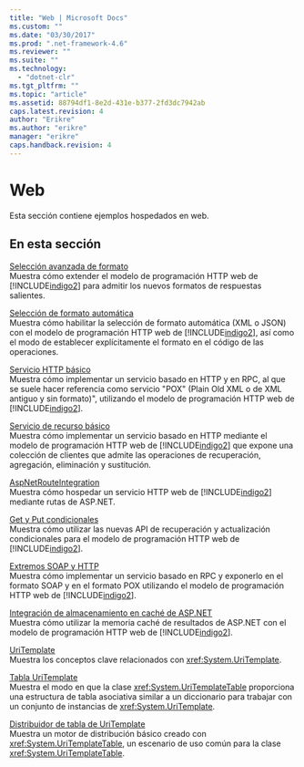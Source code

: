 ```yaml
---
title: "Web | Microsoft Docs"
ms.custom: ""
ms.date: "03/30/2017"
ms.prod: ".net-framework-4.6"
ms.reviewer: ""
ms.suite: ""
ms.technology: 
  - "dotnet-clr"
ms.tgt_pltfrm: ""
ms.topic: "article"
ms.assetid: 88794df1-8e2d-431e-b377-2fd3dc7942ab
caps.latest.revision: 4
author: "Erikre"
ms.author: "erikre"
manager: "erikre"
caps.handback.revision: 4
---
```

# Web
Esta sección contiene ejemplos hospedados en web.  
  
## En esta sección  
 [Selección avanzada de formato](../../../../docs/framework/wcf/samples/advanced-format-selection.md)  
 Muestra cómo extender el modelo de programación HTTP web de [!INCLUDE[indigo2](../../../../includes/indigo2-md.md)] para admitir los nuevos formatos de respuestas salientes.  
  
 [Selección de formato automática](../../../../docs/framework/wcf/samples/automatic-format-selection.md)  
 Muestra cómo habilitar la selección de formato automática \(XML o JSON\) con el modelo de programación HTTP web de [!INCLUDE[indigo2](../../../../includes/indigo2-md.md)], así como el modo de establecer explícitamente el formato en el código de las operaciones.  
  
 [Servicio HTTP básico](../../../../docs/framework/wcf/samples/basic-http-service.md)  
 Muestra cómo implementar un servicio basado en HTTP y en RPC, al que se suele hacer referencia como servicio "POX" \(Plain Old XML o de XML antiguo y sin formato\)", utilizando el modelo de programación HTTP web de [!INCLUDE[indigo2](../../../../includes/indigo2-md.md)].  
  
 [Servicio de recurso básico](../../../../docs/framework/wcf/samples/basic-resource-service.md)  
 Muestra cómo implementar un servicio basado en HTTP mediante el modelo de programación HTTP web de [!INCLUDE[indigo2](../../../../includes/indigo2-md.md)] que expone una colección de clientes que admite las operaciones de recuperación, agregación, eliminación y sustitución.  
  
 [AspNetRouteIntegration](../../../../docs/framework/wcf/samples/aspnetrouteintegration.md)  
 Muestra cómo hospedar un servicio HTTP web de [!INCLUDE[indigo2](../../../../includes/indigo2-md.md)] mediante rutas de ASP.NET.  
  
 [Get y Put condicionales](../../../../docs/framework/wcf/samples/conditional-get-and-put.md)  
 Muestra cómo utilizar las nuevas API de recuperación y actualización condicionales para el modelo de programación HTTP web de [!INCLUDE[indigo2](../../../../includes/indigo2-md.md)].  
  
 [Extremos SOAP y HTTP](../../../../docs/framework/wcf/samples/soap-and-http-endpoints.md)  
 Muestra cómo implementar un servicio basado en RPC y exponerlo en el formato SOAP y en el formato POX utilizando el modelo de programación HTTP web de [!INCLUDE[indigo2](../../../../includes/indigo2-md.md)].  
  
 [Integración de almacenamiento en caché de ASP.NET](../../../../docs/framework/wcf/samples/aspnet-caching-integration.md)  
 Muestra cómo utilizar la memoria caché de resultados de ASP.NET con el modelo de programación HTTP web de [!INCLUDE[indigo2](../../../../includes/indigo2-md.md)].  
  
 [UriTemplate](../../../../docs/framework/wcf/samples/uritemplate-sample.md)  
 Muestra los conceptos clave relacionados con <xref:System.UriTemplate>.  
  
 [Tabla UriTemplate](../../../../docs/framework/wcf/samples/uritemplate-table-sample.md)  
 Muestra el modo en que la clase <xref:System.UriTemplateTable> proporciona una estructura de tabla asociativa similar a un diccionario para trabajar con un conjunto de instancias de <xref:System.UriTemplate>.  
  
 [Distribuidor de tabla de UriTemplate](../../../../docs/framework/wcf/samples/uritemplate-table-dispatcher-sample.md)  
 Muestra un motor de distribución básico creado con <xref:System.UriTemplateTable>, un escenario de uso común para la clase <xref:System.UriTemplateTable>.